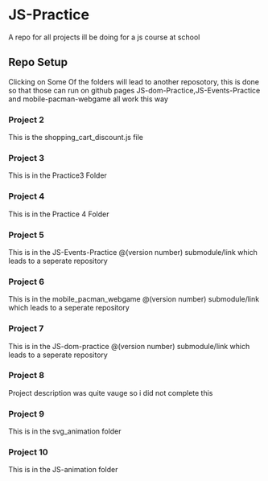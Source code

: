 # JS-Practice
A repo for all projects ill be doing for a js course at school
## Repo Setup
Clicking on Some Of the folders will lead to another reposotory, 
this is done so that those can run on github pages JS-dom-Practice,JS-Events-Practice and mobile-pacman-webgame
all work this way
### Project 2
This is the shopping\_cart\_discount.js file
### Project 3
This is in the Practice3 Folder
### Project 4
This is in the Practice 4 Folder
### Project 5 
This is in the JS-Events-Practice @(version number) submodule/link which leads to a seperate repository
### Project 6
This is in the mobile\_pacman\_webgame @(version number) submodule/link which leads to a seperate repository
### Project 7
This is in the JS-dom-practice @(version number) submodule/link which leads to a seperate repository
### Project 8
Project description was quite vauge so i did not complete this
### Project 9
This is in the svg\_animation folder
### Project 10
This is in the JS-animation folder
